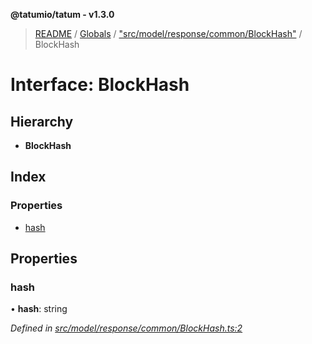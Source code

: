 **@tatumio/tatum - v1.3.0**

> [README](../README.md) / [Globals](../globals.md) / ["src/model/response/common/BlockHash"](../modules/_src_model_response_common_blockhash_.md) / BlockHash

# Interface: BlockHash

## Hierarchy

* **BlockHash**

## Index

### Properties

* [hash](_src_model_response_common_blockhash_.blockhash.md#hash)

## Properties

### hash

•  **hash**: string

*Defined in [src/model/response/common/BlockHash.ts:2](https://github.com/tatumio/tatum-js/blob/31bb1b4/src/model/response/common/BlockHash.ts#L2)*
